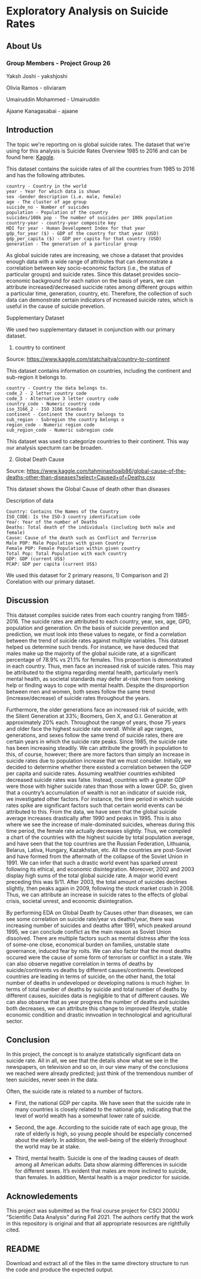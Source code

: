 # Exploratory Analysis on Suicide Rates 

## About Us

### Group Members - Project Group 26
Yaksh Joshi - yakshjoshi

Olivia Ramos - oliviaram

Umairuddin Mohammed - Umairuddin

Ajaane Kanagasabai - ajaane


## Introduction

The topic we're reporting on is global suicide rates. The dataset that we're using for this analysis is Suicide Rates Overview 1985 to 2016 and can be found here:
[Kaggle](https://www.kaggle.com/russellyates88/suicide-rates-overview-1985-to-2016 "Kaggle").

This dataset contains the suicide rates of all the countries from 1985 to 2016 and has the following attributes.

	country - Country in the world
	year - Year for which data is shown
	sex -Gender description (i.e. male, female)
	age - The cluster of age group
	suicide_no - Number of suicides
	population - Population of the country
	suicides/100k pop - The number of suicides per 100k population
	country-year - country-year composite key
	HDI for year - Human Development Index for that year
	gdp_for_year ($) - GDP of the country for that year (USD)
	gdp_per_capita ($) - GDP per capita for that country (USD)
	generation - The generation of a particular group

As global suicide rates are increasing, we chose a dataset that provides enough data with a wide range of attributes that can demonstrate a correlation between
key socio-economic factors (i.e., the status of particular groups) and suicide rates. Since this dataset provides socio-economic background for each nation on 
the basis of years, we can attribute increased/decreased sucicide rates among different groups within a particular time, generation, country, etc. Therefore, 
the collection of such data can demonstrate certain indicators of increased suicide rates, which is useful in the cause of suicide prevetion. 

Supplementary Dataset

We used two supplementary dataset in conjunction with our primary dataset.

1) country to continent

Source: https://www.kaggle.com/statchaitya/country-to-continent

This dataset contains information on countries, including the continent and sub-region it belongs to.

	country - Country the data belongs to.
	code_2 - 2 letter country code
	code_3 - Alternative 3 letter country code
	country_code - Numeric country code
	iso_3166_2 - ISO 3166 Standard
	continent - Continent the country belongs to
	sub_region - Subregion the country belongs o
	region_code - Numeric region code
	sub_region_code - Numeric subregion code

This dataset was used to categorize countries to their continent. This way our analysis specturm can be broaden.

2) Global Death Cause

Source: https://www.kaggle.com/tahminashoaib86/global-cause-of-the-deaths-other-than-diseases?select=Caused+of+Deaths.csv

This dataset shows the Global Cause of death other than diseases

Description of data

	Country: Contains the Names of the Country
	ISO_CODE: Is the ISO-3 country identification code
	Year: Year of the number of Deaths
	Deaths: Total death of the individuals (including both male and female)	
	Cause: Cause of the death such as Conflict and Terrorism
	Male POP: Male Population with given Country
	Female POP: Female Population within given country
	Total Pop: Total Population with each country
	GDP: GDP (current US$)
	PCAP: GDP per capita (current US$)

We used this dataset for 2 primary reasons, 1) Comparison and 2) Corelation with our primary dataset.


## Discussion
This dataset compiles suicide rates from each country ranging from 1985-2016. The suicide rates are attributed to each country, year, sex, age, GPD, population and generation. On the basis of suicide prevention and prediction, we must look into these values to negate, or find a correlation between the trend of suicide rates against multiple variables. This dataset helped us determine such trends. For instance, we have deduced that males make up the majority of the global suicide rate, at a significant percentage of 78.9% vs 21.1% for females. This proportion is demonstrated in each country. Thus, men face an increased risk of suicide rates. This may be attributed to the stigma regarding mental health, particularly men’s mental health, as societal standards may defer at-risk men from seeking help or finding ways to cope with mental health. Despite the disproportion between men and women, both sexes follow the same trend (increase/decrease) of suicide rates throughout the years. 

Furthermore, the older generations face an increased risk of suicide, with the Silent Generation at 33%; Boomers, Gen X, and G.I. Generation at approximately 20% each. Throughout the range of years, those 75 years and older face the highest suicide rate overall. While all age ranges, generations, and sexes follow the same trend of suicide rates, there are certain years in which the suicide rate peaks. Since 1985, the suicide rate has been increasing steadily. We can attribute the growth in population to this, of course, however; there are more factors than simply an increase in suicide rates due to population increase that we must consider. Initially, we decided to determine whether there existed a correlation between the GDP per capita and suicide rates. Assuming wealthier countries exhibited decreased suicide rates was false. Instead, countries with a greater GDP were those with higher suicide rates than those with a lower GDP. So, given that a country’s accumulation of wealth is not an indicator of suicide risk, we investigated other factors. For instance, the time period in which suicide rates spike are significant factors such that certain world events can be attributed to this. From the data, we have seen that the global suicide average increases drastically after 1990 and peaks in 1995. This is also where we see the increase of male-dominated suicides, whereas during this time period, the female rate actually decreases slightly. Thus, we compiled a chart of the countries with the highest suicide by total population average, and have seen that the top countries are the Russian Federation, Lithuania, Belarus, Lativa, Hungary, Kazakhstan, etc. All the countries are post-Soviet and have formed from the aftermath of the collapse of the Soviet Union in 1991. We can infer that such a drastic world event has sparked unrest following its ethical, and economic disintegration.  Moreover, 2002 and 2003 display high sums of the total global suicide rate. A major world event preceding this was 9/11. After 2003, the total amount of suicides declines slightly, then peaks again in 2009, following the stock market crash in 2008. Thus, we can attribute an increase in suicide rates to the effects of global crisis, societal unrest, and economic disintegration. 

By performing EDA on Global Death by Causes other than diseases, we can see some correlation on suicide rate/year vs deaths/year, there was increasing number of suicides and deaths after 1991, which peaked around 1995, we can conclude conflict as the main reason as Soviet Union dissolved. There are multiple factors such as mental distress after the loss of some-one close, economical burden on families, unstable state governance, induced fear by roits. We can also factor that the most deaths occured were the cause of some form of terrorism or conflict in a state. We can also observe negative correlation in terms of deaths by suicide/continents vs deaths by different causes/continents. Developed countries are leading in terms of suicide, on the other hand, the total number of deaths in undeveloped or developing nations is much higher. In terms of total number of deaths by suicide and total number of deaths by different causes, suicides data is negligible to that of different causes. We can also observe that as year progress the number of deaths and suicides both decreases, we can attribute this change to improved lifestyle, stable economic condition and drastic innvoation in technological and agricultural sector.


## Conclusion
In this project, the concept is to analyze statistically significant data on suicide rate. All in all, we see that the details show what we see in the newspapers, on television and so on, in our view many of the conclusions we reached were already predicted; just think of the tremendous number of teen suicides, never seen in the data.

Often, the suicide rate is related to a number of factors. 
- First, the national GDP per capita. We have seen that the suicide rate in many countries is closely related to the national gdp, indicating that the level of world wealth has a somewhat lower rate of suicide.

- Second, the age. According to the suicide rate of each age group, the rate of elderly is high, so young people should be especially concerned about the elderly. In addition, the well-being of the elderly throughout the world may be at stake.

- Third, mental health. Suicide is one of the leading causes of death among all American adults. Data show alarming differences in suicide for different sexes. It’s evident that males are more inclined to suicide, than females. In addition, Mental health is a major predictor for suicide.
## Acknowledements
This project was submitted as the final course project for CSCI 2000U “Scientific Data Analysis” during Fall 2021. The authors certify that the work in this 
repository is original and that all appropriate resources are rightfully cited.

## README
Download and extract all of the files in the same directory structure to run the code and produce the expected output.


